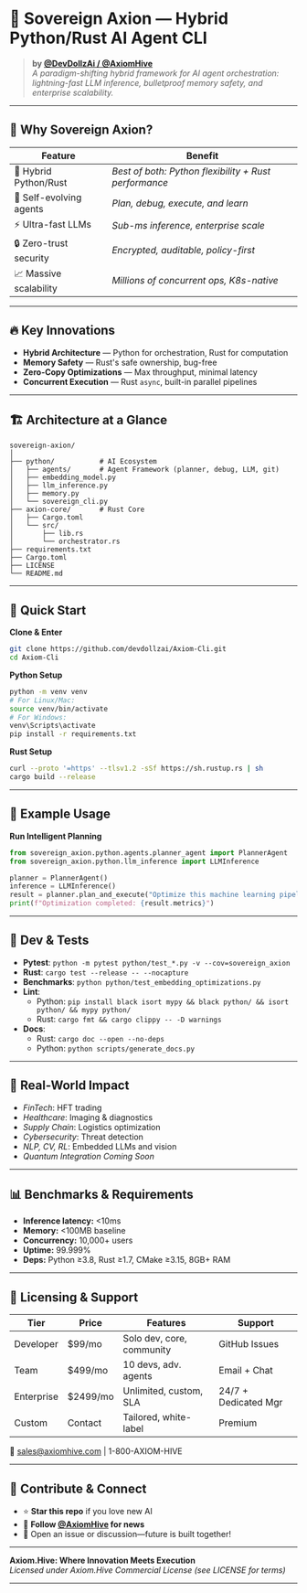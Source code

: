 # 🚀 Sovereign Axion — Hybrid Python/Rust AI Agent CLI

> **by [@DevDollzAi / @AxiomHive](https://github.com/devdollzai)**  
> _A paradigm-shifting hybrid framework for AI agent orchestration: lightning-fast LLM inference, bulletproof memory safety, and enterprise scalability._

---

## 🌟 Why Sovereign Axion?

| Feature | Benefit |
|---|---|
| 🚦 Hybrid Python/Rust | *Best of both: Python flexibility + Rust performance* |
| 🤖 Self-evolving agents | *Plan, debug, execute, and learn* |
| ⚡ Ultra-fast LLMs | *Sub-ms inference, enterprise scale* |
| 🔒 Zero-trust security | *Encrypted, auditable, policy-first* |
| 📈 Massive scalability | *Millions of concurrent ops, K8s-native* |

---

## 🔥 Key Innovations

- **Hybrid Architecture** — Python for orchestration, Rust for computation
- **Memory Safety** — Rust's safe ownership, bug-free
- **Zero-Copy Optimizations** — Max throughput, minimal latency
- **Concurrent Execution** — Rust `async`, built-in parallel pipelines

---

## 🏗️ Architecture at a Glance

```plaintext
sovereign-axion/
│
├── python/           # AI Ecosystem
│   ├── agents/       # Agent Framework (planner, debug, LLM, git)
│   ├── embedding_model.py
│   ├── llm_inference.py
│   ├── memory.py
│   └── sovereign_cli.py
├── axion-core/       # Rust Core
│   ├── Cargo.toml
│   └── src/
│       ├── lib.rs
│       └── orchestrator.rs
├── requirements.txt
├── Cargo.toml
├── LICENSE
└── README.md
```

---

## 🚀 Quick Start

**Clone & Enter**  
```bash
git clone https://github.com/devdollzai/Axiom-Cli.git
cd Axiom-Cli
```

**Python Setup**  
```bash
python -m venv venv
# For Linux/Mac:
source venv/bin/activate
# For Windows:
venv\Scripts\activate
pip install -r requirements.txt
```
**Rust Setup**  
```bash
curl --proto '=https' --tlsv1.2 -sSf https://sh.rustup.rs | sh
cargo build --release
```

---

## 🧠 Example Usage

**Run Intelligent Planning**
```python
from sovereign_axion.python.agents.planner_agent import PlannerAgent
from sovereign_axion.python.llm_inference import LLMInference

planner = PlannerAgent()
inference = LLMInference()
result = planner.plan_and_execute("Optimize this machine learning pipeline for production deployment")
print(f"Optimization completed: {result.metrics}")
```

---

## 🔧 Dev & Tests

- **Pytest**: `python -m pytest python/test_*.py -v --cov=sovereign_axion`
- **Rust**: `cargo test --release -- --nocapture`
- **Benchmarks**: `python python/test_embedding_optimizations.py`
- **Lint**:  
  - Python: `pip install black isort mypy && black python/ && isort python/ && mypy python/`
  - Rust: `cargo fmt && cargo clippy -- -D warnings`
- **Docs**:  
  - Rust: `cargo doc --open --no-deps`
  - Python: `python scripts/generate_docs.py`

---

## 🎯 Real-World Impact

- *FinTech*: HFT trading
- *Healthcare*: Imaging & diagnostics
- *Supply Chain*: Logistics optimization
- *Cybersecurity*: Threat detection
- *NLP, CV, RL*: Embedded LLMs and vision
- *Quantum Integration Coming Soon*

---

## 📊 Benchmarks & Requirements

- **Inference latency:** <10ms
- **Memory:** <100MB baseline
- **Concurrency:** 10,000+ users
- **Uptime:** 99.999%
- **Deps:** Python ≥3.8, Rust ≥1.7, CMake ≥3.15, 8GB+ RAM

---

## 💼 Licensing & Support

| Tier | Price | Features | Support |
|---|---|---|---|
| Developer | $99/mo | Solo dev, core, community | GitHub Issues |
| Team | $499/mo | 10 devs, adv. agents | Email + Chat |
| Enterprise | $2499/mo | Unlimited, custom, SLA | 24/7 + Dedicated Mgr |
| Custom | Contact | Tailored, white-label | Premium |

🔗 [sales@axiomhive.com](mailto:sales@axiomhive.com) | 1-800-AXIOM-HIVE

---

## 🤝 Contribute & Connect

- ⭐ **Star this repo** if you love new AI
- 🔗 **Follow [@AxiomHive](https://x.com/AxiomHive) for news**
- 💬 Open an issue or discussion—future is built together!

---

**Axiom.Hive: Where Innovation Meets Execution**  
_Licensed under Axiom.Hive Commercial License (see LICENSE for terms)_

---
